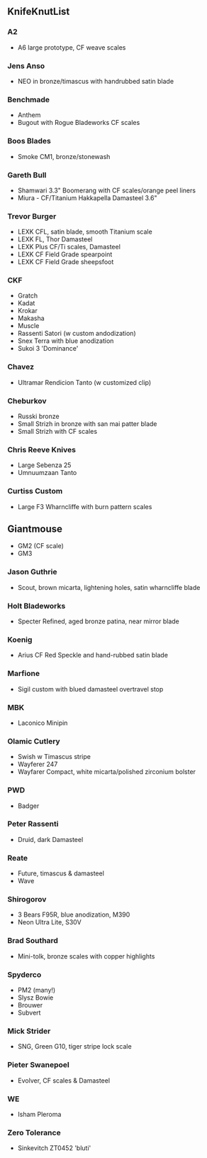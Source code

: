 ## KnifeKnutList

### A2
* A6 large prototype, CF weave scales 

### Jens Anso
* NEO in bronze/timascus with handrubbed satin blade

### Benchmade
* Anthem
* Bugout with Rogue Bladeworks CF scales

### Boos Blades
* Smoke CM1, bronze/stonewash

### Gareth Bull
* Shamwari 3.3" Boomerang with CF scales/orange peel liners
* Miura - CF/Titanium Hakkapella Damasteel 3.6" 

### Trevor Burger
* LEXK CFL, satin blade, smooth Titanium scale
* LEXK FL, Thor Damasteel
* LEXK Plus CF/Ti scales, Damasteel
* LEXK CF Field Grade spearpoint
* LEXK CF Field Grade sheepsfoot

### CKF
* Gratch
* Kadat
* Krokar
* Makasha
* Muscle
* Rassenti Satori (w custom andodization)
* Snex Terra with blue anodization
* Sukoi 3 'Dominance'

### Chavez
* Ultramar Rendicion Tanto (w customized clip)

### Cheburkov
* Russki bronze
* Small Strizh in bronze with san mai patter blade
* Small Strizh with CF scales

### Chris Reeve Knives
* Large Sebenza 25
* Umnuumzaan Tanto

### Curtiss Custom
* Large F3 Wharncliffe with burn pattern scales

## Giantmouse
* GM2 (CF scale)
* GM3

### Jason Guthrie
* Scout, brown micarta, lightening holes, satin wharncliffe blade

### Holt Bladeworks
* Specter Refined, aged bronze patina, near mirror blade

### Koenig
* Arius CF Red Speckle and hand-rubbed satin blade

### Marfione
* Sigil custom with blued damasteel overtravel stop

### MBK
* Laconico Minipin

### Olamic Cutlery
* Swish w Timascus stripe
* Wayferer 247
* Wayfarer Compact, white micarta/polished zirconium bolster

### PWD
* Badger

### Peter Rassenti
* Druid, dark Damasteel

### Reate
* Future, timascus & damasteel
* Wave

### Shirogorov
* 3 Bears F95R, blue anodization, M390
* Neon Ultra Lite, S30V

### Brad Southard
* Mini-tolk, bronze scales with copper highlights

### Spyderco
* PM2 (many!)
* Slysz Bowie
* Brouwer
* Subvert

### Mick Strider
* SNG, Green G10, tiger stripe lock scale

### Pieter Swanepoel
* Evolver, CF scales & Damasteel

### WE
* Isham Pleroma

### Zero Tolerance
* Sinkevitch ZT0452 'bluti'


